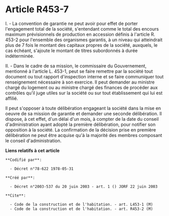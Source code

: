 # Article R453-7

I. - La convention de garantie ne peut avoir pour effet de porter l'engagement total de la société, s'entendant comme le
total des encours maximum prévisionnels de production en accession définis à l'article R. 453-2 pour l'ensemble des
organismes garantis, à un niveau qui atteindrait plus de 7 fois le montant des capitaux propres de la société, auxquels, le
cas échéant, s'ajoute le montant de titres subordonnés à durée indéterminée.

II. - Dans le cadre de sa mission, le commissaire du Gouvernement, mentionné à l'article L. 453-1, peut se faire remettre par
la société tout document ou tout rapport d'inspection interne et se faire communiquer tout renseignement nécessaire à son
exercice. Il peut demander au ministre chargé du logement ou au ministre chargé des finances de procéder aux contrôles qu'il
juge utiles sur la société ou sur tout établissement qui lui est affilié.

Il peut s'opposer à toute délibération engageant la société dans la mise en oeuvre de sa mission de garantie et demander une
seconde délibération. Il dispose, à cet effet, d'un délai d'un mois, à compter de la date du conseil d'administration ayant
adopté la première délibération, pour notifier son opposition à la société. La confirmation de la décision prise en première
délibération ne peut être acquise qu'à la majorité des membres composant le conseil d'administration.

**Liens relatifs à cet article**

	**Codifié par**:

	  - Décret n°78-622 1978-05-31

	**Créé par**:

	  - Décret n°2003-537 du 20 juin 2003 - art. 1 () JORF 22 juin 2003

	**Cite**:

	  - Code de la construction et de l'habitation. - art. L453-1 (M)
	  - Code de la construction et de l'habitation. - art. R453-2 (M)
